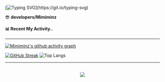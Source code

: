 [![Typing SVG](https://readme-typing-svg.demolab.com?font=Sriracha&weight=400&size=60&duration=5001&pause=1000&color=6A5ACD&center=true&vCenter=true&width=900&height=300&lines=Hello+World!+I'm+Minz+👀;)](https://git.io/typing-svg)



<summary>😎 <b>developers/Mimiminz</b></summary>



#### 📊 Recent My Activity..
<hr/>

[![Mimiminz's github activity graph](https://github-readme-activity-graph.vercel.app/graph?username=Mimiminz&bg_color=020715&color=8A2BE2&line=8A2BE2&point=8977ad&area=true&hide_border=true)](https://github.com/ashutosh00710/github-readme-activity-graph)

[![GitHub Streak](https://streak-stats.demolab.com?user=Mimiminz&mode=weekly&card_width=450&hide_border=true&background=020715&stroke=8A2BE2&ring=8A2BE2&fire=9400D3&excludeDaysLabel=6A5ACD&sideLabels=928AFA&currStreakNum=9C31FF&sideNums=9C31FF&dates=928AFA&currStreakLabel=928AFA)](https://git.io/streak-stats)
![Top Langs](https://github-readme-stats.vercel.app/api/top-langs/?username=Mimiminz&layout=compact&hide_border=true&bg_color=020715&card_width=350&text_color=E6E5FA&title_color=6A5ACD)

<hr/>
<br/>  
<div align="center">
<img src="https://komarev.com/ghpvc/?username=Mimiminz&&style=flat-square&color=8A2BE2"/>
</div>  
  
<br/>  
